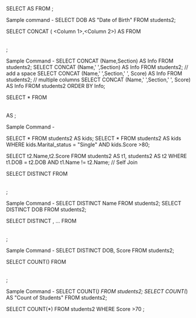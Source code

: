 SELECT <column name> 
AS <alias name>
FROM <table name> ;

Sample command - 
SELECT DOB AS "Date of Birth" FROM students2;


SELECT CONCAT ( <Column 1>,<Column 2>) 
AS <alias name>
FROM <table name>;

Sample Command -
SELECT CONCAT (Name,Section) AS Info FROM students2;
SELECT CONCAT (Name,' ',Section) AS Info FROM students2;  // add a space
SELECT CONCAT (Name,' ',Section,' ', Score) AS Info FROM students2; // multiple columns
SELECT CONCAT (Name,' ',Section,' ', Score) AS Info FROM students2 ORDER BY Info;




SELECT * FROM <table name> 
AS <alias name>;


Sample Command -

SELECT * FROM students2 AS kids;
SELECT * FROM students2 AS kids WHERE kids.Marital_status = "Single" AND kids.Score >80;

 SELECT t2.Name,t2.Score  FROM students2 AS t1, students2 AS t2 WHERE t1.DOB = t2.DOB AND t1.Name != t2.Name; // Self Join





SELECT DISTINCT <Column name>
FROM <table name>;


Sample Command -
SELECT DISTINCT Name FROM students2;
SELECT DISTINCT DOB FROM students2;


SELECT DISTINCT <column name1>, <column name2>...
FROM <table name>;

Sample Command -
SELECT DISTINCT DOB, Score  FROM students2;




SELECT COUNT(<column name>) 
FROM <table name>;

Sample Command -
SELECT COUNT(*) FROM students2;
SELECT COUNT(*) AS "Count of Students" FROM students2;

SELECT COUNT(*) FROM students2 WHERE Score >70 ;

